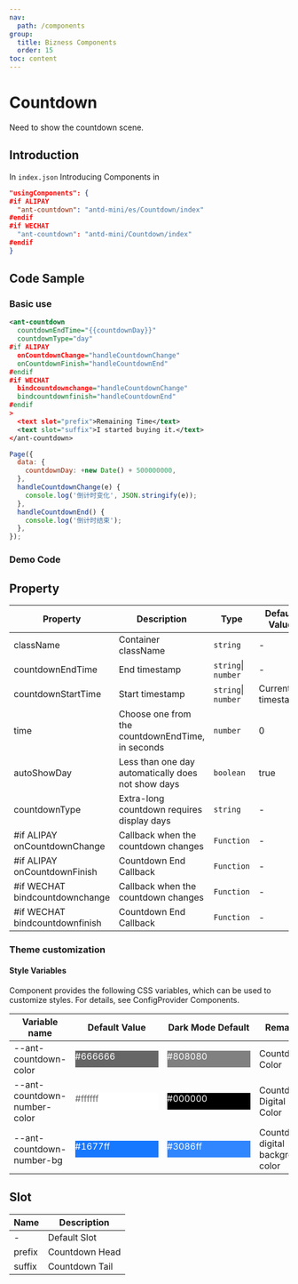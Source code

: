 ```yaml
---
nav:
  path: /components
group:
  title: Bizness Components
  order: 15
toc: content
---
```


# Countdown

Need to show the countdown scene.

## Introduction

In `index.json` Introducing Components in

```json
"usingComponents": {
#if ALIPAY
  "ant-countdown": "antd-mini/es/Countdown/index"
#endif
#if WECHAT
  "ant-countdown": "antd-mini/Countdown/index"
#endif
}
```

## Code Sample

### Basic use

```xml
<ant-countdown
  countdownEndTime="{{countdownDay}}"
  countdownType="day"
#if ALIPAY
  onCountdownChange="handleCountdownChange"
  onCountdownFinish="handleCountdownEnd"
#endif
#if WECHAT
  bindcountdownchange="handleCountdownChange"
  bindcountdownfinish="handleCountdownEnd"
#endif
>
  <text slot="prefix">Remaining Time</text>
  <text slot="suffix">I started buying it.</text>
</ant-countdown>
```

```js
Page({
  data: {
    countdownDay: +new Date() + 500000000,
  },
  handleCountdownChange(e) {
    console.log('倒计时变化', JSON.stringify(e));
  },
  handleCountdownEnd() {
    console.log('倒计时结束');
  },
});
```

### Demo Code

<code src='../../demo/pages/Countdown/index'></code>

## Property

| Property                            | Description                                 | Type                | Default Value     |
| ------------------------------- | ------------------------------------ | ------------------- | ---------- |
| className                       | Container className                       | `string`            | -          |
| countdownEndTime                | End timestamp                           | `string`\| `number` | -          |
| countdownStartTime              | Start timestamp                           | `string`\| `number` | Current timestamp |
| time                            | Choose one from the countdownEndTime, in seconds | `number`            | 0          |
| autoShowDay                     | Less than one day automatically does not show days                 | `boolean`           | true       |
| countdownType                   | Extra-long countdown requires display days               | `string`            | -          |
| #if ALIPAY onCountdownChange    | Callback when the countdown changes                   | `Function`          | -          |
| #if ALIPAY onCountdownFinish    | Countdown End Callback                       | `Function`          | -          |
| #if WECHAT bindcountdownchange | Callback when the countdown changes                   | `Function`          | -          |
| #if WECHAT bindcountdownfinish | Countdown End Callback                       | `Function`          | -          |

### Theme customization

#### Style Variables

Component provides the following CSS variables, which can be used to customize styles. For details, see ConfigProvider Components.

| Variable name                       | Default Value                                                                                            | Dark Mode Default                                                                                    | Remarks               |
| ---------------------------- | ------------------------------------------------------------------------------------------------- | ------------------------------------------------------------------------------------------------- | ------------------ |
| --ant-countdown-color        | <div style="width: 150px; height: 30px; background-color: #666666; color: #ffffff;">#666666</div> | <div style="width: 150px; height: 30px; background-color: #808080; color: #ffffff;">#808080</div> | Countdown Color         |
| --ant-countdown-number-color | <div style="width: 150px; height: 30px; background-color: #ffffff; color: #666666;">#ffffff</div> | <div style="width: 150px; height: 30px; background-color: #000000; color: #ffffff;">#000000</div> | Countdown Digital Color     |
| --ant-countdown-number-bg    | <div style="width: 150px; height: 30px; background-color: #1677ff; color: #ffffff;">#1677ff</div> | <div style="width: 150px; height: 30px; background-color: #3086ff; color: #ffffff;">#3086ff</div> | Countdown digital background color |

## Slot

| Name   | Description       |
| ------ | ---------- |
| -      | Default Slot   |
| prefix | Countdown Head |
| suffix | Countdown Tail |
